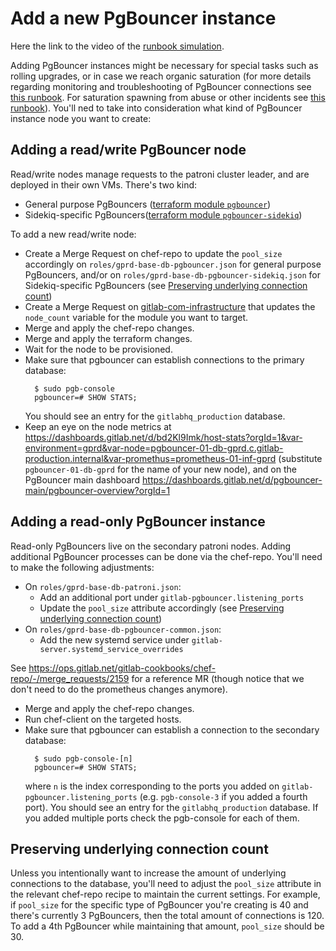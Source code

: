 # Add a new PgBouncer instance

Here the link to the video of the [runbook simulation](https://youtu.be/343VuLGTJn0).

Adding PgBouncer instances might be necessary for special tasks such as rolling
upgrades, or in case we reach organic saturation (for more details regarding
monitoring and troubleshooting of PgBouncer connections see [this
runbook](./pgbouncer-connections.md). For saturation spawning from abuse or
other incidents see [this runbook](./pgbouncer-saturation.md)). You'll ned to
take into consideration what kind of PgBouncer instance node you want to create:

## Adding a read/write PgBouncer node

Read/write nodes manage requests to the patroni cluster leader, and  are
deployed in their own VMs. There's two kind:

- General purpose PgBouncers ([terraform module
  `pgbouncer`](https://ops.gitlab.net/gitlab-com/gitlab-com-infrastructure/blob/021bcfc4d0c3fd425bdfc69ab2139a6033cdbfd2/environments/gprd/main.tf#L665-689))
- Sidekiq-specific PgBouncers([terraform module
  `pgbouncer-sidekiq`](https://ops.gitlab.net/gitlab-com/gitlab-com-infrastructure/blob/master/environments/gprd/main.tf#L713-737))

To add a new read/write node:

- Create a Merge Request on chef-repo to update the `pool_size` accordingly on
  `roles/gprd-base-db-pgbouncer.json` for general purpose PgBouncers, and/or on
  `roles/gprd-base-db-pgbouncer-sidekiq.json` for Sidekiq-specific PgBouncers
  (see [Preserving underlying connection
  count](#preserving-underlying-connection-count))
- Create a Merge Request on
  [gitlab-com-infrastructure](https://ops.gitlab.net/gitlab-com/gitlab-com-infrastructure/)
  that updates the `node_count` variable for the module you want to target.
- Merge and apply the chef-repo changes.
- Merge and apply the terraform changes.
- Wait for the node to be provisioned.
- Make sure that pgbouncer can establish connections to the primary database:
  ````
    $ sudo pgb-console
    pgbouncer=# SHOW STATS;
  ````
  You should see an entry for the `gitlabhq_production` database.
- Keep an eye on the node metrics at
  https://dashboards.gitlab.net/d/bd2Kl9Imk/host-stats?orgId=1&var-environment=gprd&var-node=pgbouncer-01-db-gprd.c.gitlab-production.internal&var-promethus=prometheus-01-inf-gprd
  (substitute `pgbouncer-01-db-gprd` for the name of your new node), and on the
  PgBouncer main dashboard
  https://dashboards.gitlab.net/d/pgbouncer-main/pgbouncer-overview?orgId=1

## Adding a read-only PgBouncer instance

Read-only PgBouncers live on the secondary patroni nodes. Adding additional
PgBouncer processes can be done via the chef-repo. You'll need to make the
following adjustments:

- On `roles/gprd-base-db-patroni.json`:
  - Add an additional port under `gitlab-pgbouncer.listening_ports`
  - Update the `pool_size` attribute accordingly (see [Preserving underlying
    connection count](#preserving-underlying-connection-count))
- On `roles/gprd-base-db-pgbouncer-common.json`:
  - Add the new systemd service under `gitlab-server.systemd_service_overrides`

See https://ops.gitlab.net/gitlab-cookbooks/chef-repo/-/merge_requests/2159 for
a reference MR (though notice that we don't need to do the prometheus changes
anymore).

- Merge and apply the chef-repo changes.
- Run chef-client on the targeted hosts.
- Make sure that pgbouncer can establish a connection to the secondary database:
  ````
    $ sudo pgb-console-[n]
    pgbouncer=# SHOW STATS;
  ````
  where `n` is the index corresponding to the ports you added on
  `gitlab-pgbouncer.listening_ports` (e.g. `pgb-console-3` if you added a fourth
  port). You should see an entry for the `gitlabhq_production` database. If you
  added multiple ports check the pgb-console for each of them.

## Preserving underlying connection count

Unless you intentionally want to increase the amount of underlying connections
to the database, you'll need to adjust the `pool_size` attribute in the relevant
chef-repo recipe to maintain the current settings. For example, if `pool_size`
for the specific type of PgBouncer you're creating is 40 and there's currently 3
PgBouncers, then the total amount of connections is 120. To add a 4th PgBouncer
while maintaining that amount, `pool_size` should be 30.
